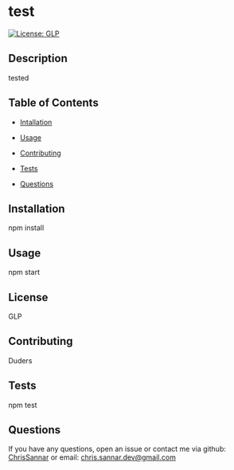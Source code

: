 # test
[![License: GLP](https://img.shields.io/badge/License-GLP-yellow.svg)](https://opensource.org/licenses/MIT)

## Description

tested

## Table of Contents

* [Intallation](#installation)

* [Usage](#usage)

* [Contributing](#contributing)

* [Tests](#tests)

* [Questions](#questions)

## Installation

npm install

## Usage

npm start

## License

GLP

## Contributing

Duders

## Tests

npm test

## Questions

If you have any questions, open an issue or contact me via github: [ChrisSannar](https://www.github.com/ChrisSannar) or email: chris.sannar.dev@gmail.com

